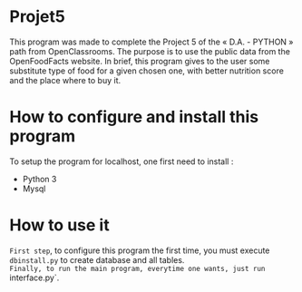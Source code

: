 # Projet5
This program was made to complete the Project 5 of the « D.A. - PYTHON » path from OpenClassrooms. The purpose is to use the public data from the OpenFoodFacts website. In brief, this program gives to the user some substitute type of food for a given chosen one, with better nutrition score and the place where to buy it.

# How to configure and install this program
To setup the program for localhost, one first need to install :
* Python 3
* Mysql

# How to use it
`First step`, to configure this program the first time, you must execute `dbinstall.py` to create database and all tables.  
`Finally, to run the main program, everytime one wants, just run `interface.py`.
